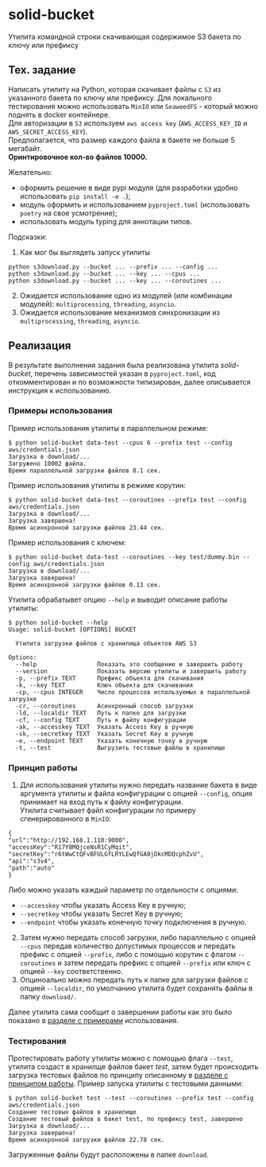# solid-bucket
Утилита командной строки скачивающая содержимое S3 бакета по ключу или префиксу
## Тех. задание
Написать утилиту на Python, которая скачивает файлы с `S3` из указанного бакета по ключу или префиксу.
Для локального тестирования можно использовать `MinIO` или `SeaweedFS` - который можно поднять в docker контейнере.  
Для авторизации в `S3` используем `aws access key` (`AWS_ACCESS_KEY_ID` и `AWS_SECRET_ACCESS_KEY`).  
Предполагается, что размер каждого файла в бакете не больше 5 мегабайт.  
**Оринтировочное кол-во файлов 10000.**  

Желательно:
- оформить решение в виде pypi модуля (для разработки удобно использовать `pip install -e .`);
- модуль оформить и использованием `pyproject.toml` (использовать `poetry` на свое усмотрение);
- использовать модуль typing для аннотации типов.

Подсказки:  
1. Как мог бы выглядеть запуск утилиты
```shell
python s3download.py --bucket ... --prefix ... --config ...
python s3download.py --bucket ... --key ... --cpus ...
python s3download.py --bucket ... --key ... --coroutines ...
```
2. Ожидается использование одно из модулей (или комбинации модулей): `multiprocessing`, `threading`, `asyncio`.  
3. Ожидается использование механизмов синхронизации из `multiprocessing`, `threading`, `asyncio`.

## Реализация
В результате выполнения задания была реализована утилита *solid-bucket*, перечень зависимостей указан в `pyproject.toml`, код откомментирован и по возможности типизирован, далее описывается инструкция к использованию.
### Примеры использования
Пример использования утилиты в параллельном режиме:
```shell
$ python solid-bucket data-test --cpus 6 --prefix test --config aws/credentials.json
Загрузка в download/...
Загружено 10002 файла.
Время параллельной загрузки файлов 8.1 сек.
```
Пример использования утилиты в режиме корутин:
```shell
$ python solid-bucket data-test --coroutines --prefix test --config aws/credentials.json
Загрузка в download/...
Загрузка завершена!
Время асинхронной загрузки файлов 23.44 сек.
```
Пример использования с ключем:
```shell
$ python solid-bucket data-test --coroutines --key test/dummy.bin --config aws/credentials.json
Загрузка в download/...
Загрузка завершена!
Время асинхронной загрузки файлов 0.13 сек.
```
Утилита обрабатывет опцию `--help` и выводит описание работы утилиты:
```shell
$ python solid-bucket --help
Usage: solid-bucket [OPTIONS] BUCKET

  Утилита загрузки файлов с хранилища объектов AWS S3

Options:
  --help                 Показать это сообщение и завершить работу
  --version              Показать версию утилиты и завершить работу
  -p, --prefix TEXT      Префикс объекта для скачивания
  -k, --key TEXT         Ключ объекта для скачивания
  -cp, --cpus INTEGER    Число процессов используемых в параллельной загрузке
  -cr, --coroutines      Асинхронный способ загрузки
  -ld, --localdir TEXT   Путь к папке для загрузки
  -cf, --config TEXT     Путь к файлу конфигурации
  -ak, --accesskey TEXT  Указать Access Key в ручную
  -sk, --secretkey TEXT  Указать Secret Key в ручную
  -e, --endpoint TEXT    Указать конечную точку в ручную
  -t, --test             Выгрузить тестовые файлы в хранилище
```
### Принцип работы
1. Для использования утилиты нужно передать название бакета в виде аргумента утилиты и файла конфигурации с опцией `--config`, опция принимает на вход путь к файлу конфигурации.  
Утилита считывает файл конфигурации по примеру сгенерированного в `MinIO`:
```josn
{
"url":"http://192.168.1.110:9000",
"accessKey":"R17Y8MQjceNsR1CyMqit",
"secretKey":"r6tWwCtQFvBFULGfLRYLEwQfGA0jDkcMDQcphZvU",
"api":"s3v4",
"path":"auto"
}
```
Либо можно указать каждый параметр по отдельности c опциями:
  - `--accesskey` чтобы указать Access Key в ручную;
  - `--secretkey` чтобы указать Secret Key в ручную;
  - `--endpoint` чтобы указать конечную точку подключения в ручную.
2. Затем нужно передать способ загрузки, либо параллельно с опцией `--cpus` передав количество допустимых процессов и передать префикс с опцией `--prefix`, 
либо с помощью корутин с флагом `--coroutines` и затем передать префикс с опцией `--prefix` или ключ с опцией `--key` соответственно.
3. Опциноально можно передать путь к папке для загрузки файлов с опцией `--localdir`, по умолчанию утилита будет сохранять файлы в папку `download/`.

Далее утилита сама сообщит о завершении работы как это было показано в [разделе с примерами](https://github.com/mementomorri/solid-bucket/edit/main/README.md#%D0%BF%D1%80%D0%B8%D0%BC%D0%B5%D1%80%D1%8B-%D0%B8%D1%81%D0%BF%D0%BE%D0%BB%D1%8C%D0%B7%D0%BE%D0%B2%D0%B0%D0%BD%D0%B8%D1%8F) использования.
### Тестирования
Протестировать работу утилиты можно с помощью флага `--test`, утилита создаст в хранилще файлов бакет *test*, 
затем будет происходить загрузка тестовых файлов по принципу описанному в [разделе с принципом работы](https://github.com/mementomorri/solid-bucket/edit/main/README.md#%D0%BF%D1%80%D0%B8%D0%BD%D1%86%D0%B8%D0%BF-%D1%80%D0%B0%D0%B1%D0%BE%D1%82%D1%8B).
Пример запуска утилиты с тестовыми данными:
```shell
$ python solid-bucket test --test --coroutines --prefix test --config aws/credentials.json
Создание тестовых файлов в хранилище
Создание тестовый файлов в бакет test, по префиксу test, завершено
Загрузка в download/...
Загрузка завершена!
Время асинхронной загрузки файлов 22.78 сек.
```
Загруженные файлы будут расположены в папке `download`.
